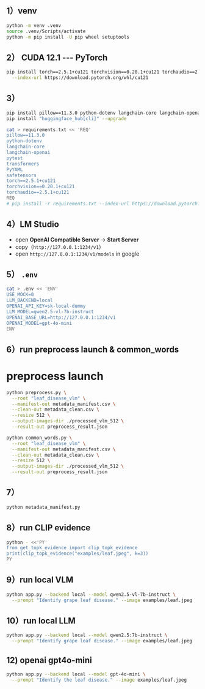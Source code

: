 ## 1）venv

```bash
python -m venv .venv
source .venv/Scripts/activate
python -m pip install -U pip wheel setuptools
```

## 2） CUDA 12.1 --- PyTorch

```bash
pip install torch==2.5.1+cu121 torchvision==0.20.1+cu121 torchaudio==2.5.1+cu121 \
  --index-url https://download.pytorch.org/whl/cu121
```

## 3）

```bash
pip install pillow==11.3.0 python-dotenv langchain-core langchain-openai pytest transformers PyYAML safetensors
pip install "huggingface_hub[cli]" --upgrade
```

```bash
cat > requirements.txt << 'REQ'
pillow==11.3.0
python-dotenv
langchain-core
langchain-openai
pytest
transformers
PyYAML
safetensors
torch==2.5.1+cu121
torchvision==0.20.1+cu121
torchaudio==2.5.1+cu121
REQ
# pip install -r requirements.txt --index-url https://download.pytorch.org/whl/cu121
```

## 4）LM Studio

- open **OpenAI Compatible Server** → **Start Server**
- copy（`http://127.0.0.1:1234/v1`）
- open `http://127.0.0.1:1234/v1/models` in google

## 5） `.env`

```bash
cat > .env << 'ENV'
USE_MOCK=0
LLM_BACKEND=local
OPENAI_API_KEY=sk-local-dummy
LLM_MODEL=qwen2.5-vl-7b-instruct
OPENAI_BASE_URL=http://127.0.0.1:1234/v1
OPENAI_MODEL=gpt-4o-mini
ENV
```

## 6）run preprocess launch & common_words

# preprocess launch

```bash
python preprocess.py \
  --root "leaf_disease_vlm" \
  --manifest-out metadata_manifest.csv \
  --clean-out metadata_clean.csv \
  --resize 512 \
  --output-images-dir ./processed_vlm_512 \
  --result-out preprocess_result.json
```

```bash
python common_words.py \
  --root "leaf_disease_vlm" \
  --manifest-out metadata_manifest.csv \
  --clean-out metadata_clean.csv \
  --resize 512 \
  --output-images-dir ./processed_vlm_512 \
  --result-out preprocess_result.json
```

## 7）

```bash
python metadata_manifest.py
```

## 8）run CLIP evidence

```bash
python - <<'PY'
from get_topk_evidence import clip_topk_evidence
print(clip_topk_evidence("examples/leaf.jpeg", k=3))
PY
```

## 9）run local VLM

```bash
python app.py --backend local --model qwen2.5-vl-7b-instruct \
  --prompt "Identify grape leaf disease." --image examples/leaf.jpeg
```

## 10）run local LLM

```bash
python app.py --backend local --model qwen2.5:7b-instruct \
  --prompt "Identify grape leaf disease." --image examples/leaf.jpeg
```

## 12) openai gpt4o-mini

```bash
python app.py --backend local --model gpt-4o-mini \
  --prompt "Identify the leaf disease." --image examples/leaf.jpeg
```
